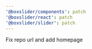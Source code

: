 ```yaml
---
'@boxslider/components': patch
'@boxslider/react': patch
'@boxslider/slider': patch
---
```


Fix repo url and add homepage
